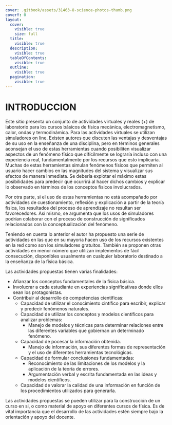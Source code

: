 ```yaml
---
cover: .gitbook/assets/31463-8-science-photos-thumb.png
coverY: 0
layout:
  cover:
    visible: true
    size: full
  title:
    visible: true
  description:
    visible: true
  tableOfContents:
    visible: true
  outline:
    visible: true
  pagination:
    visible: true
---
```


# INTRODUCCION

Este sitio presenta un conjunto de actividades virtuales y reales (+) de laboratorio para los cursos básicos de fı́sica mecánica, electromagnetismo, calor, ondas y termodinámica. Para las actividades virtuales se utilizan simuladores on line. Existen autores que discuten las ventajas y desventajas de su uso en la enseñanza de una disciplina, pero en términos generales aconsejan el uso de estas herramientas cuando posibiliten visualizar aspectos de un fenómeno fı́sico que difı́cilmente se lograrı́a incluso con una experiencia real, fundamentalmente por los recursos que esto implicarı́a. Muchas de estas herramientas simulan fenómenos fı́sicos que permiten al usuario hacer cambios en las magnitudes del sistema y visualizar sus efectos de manera inmediata. Se deberı́a explotar el máximo estas posibilidades para predecir qué ocurrirá al hacer dichos cambios y explicar lo observado en términos de los conceptos fı́sicos involucrados.

Por otra parte, si el uso de estas herramientas no está acompañado por actividades de cuestionamiento, reflexión y explicación a partir de la teorı́a fı́sica, los resultados del proceso de aprendizaje no resultan ser favorecedores. Así mismo, se argumenta que los usos de simuladores podrı́an colaborar con el proceso de construcción de significados relacionados con la conceptualización del fenómeno.

Teniendo en cuenta lo anterior el autor ha propuesto una serie de actividades en las que en su mayoría hacen uso de los recursos existentes en la red como son los simuladores gratuitos. También se proponen otras actividades en menor número que utilizan implementos de fácil consecución, disponibles usualmente en cualquier laboratorio destinado a la enseñanza de la física básica.

Las actividades propuestas tienen varias finalidades:

* Afianzar los conceptos fundamentales de la fı́sica básica.
* Involucrar a cada estudiante en experiencias significativas donde ellos sean los protagonistas.
* Contribuir al desarrollo de competencias cientı́ficas:
  * Capacidad de utilizar el conocimiento cintífico para escribir, explicar y predecir fenómenos naturales.
  * Capacidad de utilizar los conceptos y modelos científicos para analizar problemas:
    * Manejo de modelos y técnicas para determinar relaciones entre las diferentes variables que gobiernan un determinado fenómeno.
  * Capacidad de pocesar la información obtenida.
    * Manejo de información, sus diferentes formas de representación y el uso de diferentes herramientas tecnológicas.
  * Capacidad de formular conclusiones fundamentadas:
    * Reconocimiento de las limitaciones de los modelos y la aplicación de la teoría de errores.
    * Argumentación verbal y escrita fundamentada en las ideas y modelos científicos.
  * Capacidad de valorar la calidad de una información en función de los procedimientos utilizados para generarla.

Las actividades propuestas se pueden utilizar para la construcción de un curso en si, o como material de apoyo en diferentes cursos de física. Es de vital importancia que el desarrollo de las actividades estén siempre bajo la orientación y apoyo del docente.



